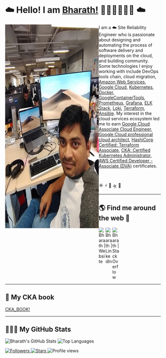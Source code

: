 # ☁️ Hello! I am [Bharath!](https://bharathkumaraju.com) 👋🏾‍👨🏾‍💻🌟 ☁️

<img align="right" src="https://github.com/bharathkumarraju/Bharathkumarraju/blob/main/bharath.jpg" width="303" height="659" alt="banner that says Bharath - a cloud Site Reliability Engineer, alongside an illustration of Bharath" style="float:left;">   

<p align="left">I am a ☁️ Site Reliability Engineer who is passionate about designing and automating the process of software delivery and deployments on the cloud, and building community. Some technologies I enjoy working with include DevOps tools chain, cloud migration, <a href="https://aws.amazon.com/">Amazon Web Services</a>, <a href="https://console.cloud.google.com/">Google Cloud</a>, <a href="https://kubernetes.io/">Kubernetes</a>, <a href="https://www.docker.com/">Docker</a>, <a href="https://github.com/GoogleContainerTools">GoogleContainerTools</a>, <a href="https://prometheus.io/">Prometheus</a>, <a href="https://grafana.com/">Grafana</a>, <a href="https://www.elastic.co/what-is/elk-stack">ELK Stack</a>, <a href="https://grafana.com/oss/loki/">Loki</a>, <a href="https://www.terraform.io/">Terraform</a>, <a href="https://www.ansible.com/overview/it-automation">Ansible</a>. My interest in the cloud services ecosystem led me to earn <a href="https://www.credential.net/f9719cf5-f349-4122-9638-9b8a51980c11#gs.nsc6bc">Google Cloud Associate Cloud Engineer</a>, <a href="https://www.credential.net/57857a8c-f995-463e-8382-1df350e7f9a4#gs.ns8vv8">Google Cloud professional cloud architect</a>, <a href="https://www.credly.com/earner/earned/badge/74df8fde-8b6b-494f-a1c6-5451e1ffba51">HashiCorp Certified: Terraform Associate</a>, <a href="https://www.credly.com/earner/earned/badge/7b5af790-39ad-4197-a281-d1fe713cecb2">CKA: Certified Kubernetes Administrator</a>, <a href="https://github.com/Bharathkumarraju/3_aws_cert_developer_associate#readme">AWS Certified Developer - Associate (DVA)</a> certificates.</p>

<br />

☀ ⚡ 🌈 🛸 🌟

---

## 🌎 Find me around the web 💬

<a href="https://bharathkumaraju.com/">
  <img align="left" alt="Bharath | Website" width="22px" src="https://cdn.jsdelivr.net/npm/simple-icons@3.13.0/icons/googlechrome.svg" />
</a>
<a href="https://www.linkedin.com/in/dasararaju/">
  <img align="left" alt="Bharath | LinkedIn" width="22px" src="https://cdn.jsdelivr.net/npm/simple-icons@v3/icons/linkedin.svg" />
</a>
<a href="https://stackoverflow.com/users/4036804/bharathkumarraju-dasararaju">
  <img align="left" alt="Bharath | StackOverflow" width="22px" src="https://cdn.jsdelivr.net/npm/simple-icons@3.1.0/icons/stackoverflow.svg" />
</a>

<br clear="left"/>

---

## 📖 My CKA book  
[CKA_BOOK!](https://cka.devops4itengineers.com/)

---
## 👨🏾‍💻 My GitHub Stats  
<p align="left">
  <img
    src="https://github-readme-stats.vercel.app/api?username=bharathkumarraju&show_icons=true&count_private=true&hide=issues&theme=tokyonight&hide_border=true&cache_seconds=14400"
    alt="Bharath's GitHub Stats"
    width="420"
  />
  <img
    src="https://github-readme-stats.vercel.app/api/top-langs/?username=bharathkumarraju&layout=compact&theme=tokyonight&hide_border=true&cache_seconds=14400&card_width=420"
    alt="Top Languages"
    width="420"
  />
</p>

<p align="left">
  <a href="https://github.com/bharathkumarraju?tab=followers">
    <img src="https://img.shields.io/github/followers/bharathkumarraju?style=flat-square&color=0e75b6" alt="Followers"/>
  </a>
  <a href="https://github.com/bharathkumarraju">
    <img src="https://img.shields.io/github/stars/bharathkumarraju?affiliations=OWNER%2CCOLLABORATOR&style=flat-square&color=yellow" alt="Stars"/>
  </a>
  <img src="https://komarev.com/ghpvc/?username=bharathkumarraju&label=Profile%20views&color=brightgreen&style=flat-square" alt="Profile views"/>
</p>

